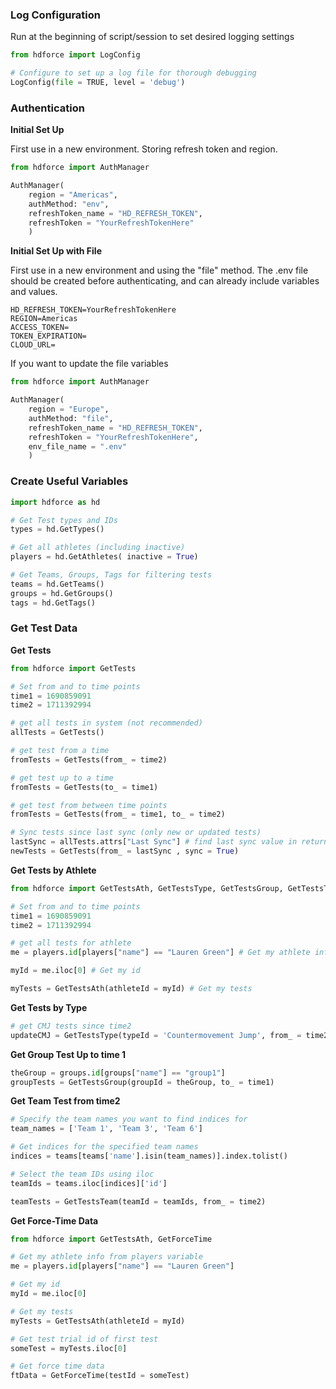### Log Configuration
Run at the beginning of script/session to set desired logging settings

```Python title="Log File for Debugging"
from hdforce import LogConfig

# Configure to set up a log file for thorough debugging
LogConfig(file = TRUE, level = 'debug')
```
### Authentication

**Initial Set Up**

First use in a new environment. Storing refresh token and region.

``` Python title="New Environment Configuration"
from hdforce import AuthManager

AuthManager(
    region = "Americas", 
    authMethod: "env", 
    refreshToken_name = "HD_REFRESH_TOKEN", 
    refreshToken = "YourRefreshTokenHere"
    )
```

**Initial Set Up with File**

First use in a new environment and using the "file" method. The .env file should be created before authenticating, and can already include variables and values. 

``` title="'.env' file in root folder"
HD_REFRESH_TOKEN=YourRefreshTokenHere
REGION=Americas
ACCESS_TOKEN=
TOKEN_EXPIRATION=
CLOUD_URL=
```

If you want to update the file variables
``` Python title="New Variables"
from hdforce import AuthManager

AuthManager(
    region = "Europe", 
    authMethod: "file", 
    refreshToken_name = "HD_REFRESH_TOKEN", 
    refreshToken = "YourRefreshTokenHere",
    env_file_name = ".env"
    )
```

### Create Useful Variables

``` Python title="Get HD and Org Data"
import hdforce as hd

# Get Test types and IDs
types = hd.GetTypes()

# Get all athletes (including inactive)
players = hd.GetAthletes( inactive = True)

# Get Teams, Groups, Tags for filtering tests
teams = hd.GetTeams()
groups = hd.GetGroups()
tags = hd.GetTags()
```

### Get Test Data

**Get Tests**
``` Python title="Get Tests of all types, athletes, teams, and groups"
from hdforce import GetTests

# Set from and to time points
time1 = 1690859091
time2 = 1711392994

# get all tests in system (not recommended)
allTests = GetTests()

# get test from a time
fromTests = GetTests(from_ = time2)

# get test up to a time
fromTests = GetTests(to_ = time1)

# get test from between time points
fromTests = GetTests(from_ = time1, to_ = time2)

# Sync tests since last sync (only new or updated tests)
lastSync = allTests.attrs["Last Sync"] # find last sync value in returned DataFrame attributes
newTests = GetTests(from_ = lastSync , sync = True)
```

**Get Tests by Athlete**
``` Python title="Get Tests of specific types, athletes, teams, and groups"
from hdforce import GetTestsAth, GetTestsType, GetTestsGroup, GetTestsTeam

# Set from and to time points
time1 = 1690859091
time2 = 1711392994

# get all tests for athlete
me = players.id[players["name"] == "Lauren Green"] # Get my athlete info from players variable

myId = me.iloc[0] # Get my id

myTests = GetTestsAth(athleteId = myId) # Get my tests
```

**Get Tests by Type**
``` Python title="Sync CMJ Tests Since Time2"
# get CMJ tests since time2
updateCMJ = GetTestsType(typeId = 'Countermovement Jump', from_ = time2, sync = True)
```

**Get Group Test Up to time 1**
```Python title="Group1 Tests up to Time1"
theGroup = groups.id[groups["name"] == "group1"]
groupTests = GetTestsGroup(groupId = theGroup, to_ = time1)
```

**Get Team Test from time2**
``` Python title="Teams 1,2,3 from time 2"
# Specify the team names you want to find indices for
team_names = ['Team 1', 'Team 3', 'Team 6']

# Get indices for the specified team names
indices = teams[teams['name'].isin(team_names)].index.tolist()

# Select the team IDs using iloc
teamIds = teams.iloc[indices]['id']

teamTests = GetTestsTeam(teamId = teamIds, from_ = time2)
```

**Get Force-Time Data**
``` Python title="My First Test Force-Time Data"
from hdforce import GetTestsAth, GetForceTime

# Get my athlete info from players variable
me = players.id[players["name"] == "Lauren Green"]

# Get my id
myId = me.iloc[0]

# Get my tests
myTests = GetTestsAth(athleteId = myId)

# Get test trial id of first test
someTest = myTests.iloc[0]

# Get force time data
ftData = GetForceTime(testId = someTest)
```